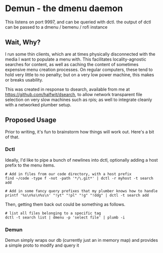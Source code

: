 # Demun - the dmenu daemon

This listens on port 9997, and can be queried with dctl. the output of dctl can be passed to a dmenu / bemenu / rofi instance

## Wait, Why?

I run some thin clients, which are at times physically disconnected with the media I want to populate a menu with. This facilitates locality-agnostic searches for content, as well as caching the content of sometimes expensive menu creation processes. On regular computers, these tend to hold very little to no penalty; but on a very low power machine, this makes or breaks usability.

This was created in response to dsearch, available from me at https://github.com/halfwit/dsearch, to allow network transparent file selection on very slow machines such as rpis; as well to integrate cleanly with a networked plumber setup. 

## Proposed Usage

Prior to writing, it's fun to brainstorm how things will work out. Here's a bit of that.


### Dctl

Ideally, I'd like to pipe a bunch of newlines into dctl, optionally adding a host prefix to 
the menu items. 

```/bin/sh
# Add in files from our code directory, with a host prefix
find ~/code -type f -not -path '*/\.git*' | dctl -r myhost -t search add

# Add in some fancy query prefixes that my plumber knows how to handle 
printf '%s\n%s\n%s\n' "!yt" "!pl" "!g" "!ddg" | dctl -t search add
```

Then, getting them back out could be something as follows.

```/bin/sh
# list all files belonging to a specific tag
dctl -t search list | dmenu -p 'select file' | plumb -i
```

### Demun

Demun simply wraps our db (currently just an in memory map) and provides a simple proto to modify and query it
